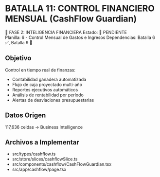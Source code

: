 # BATALLA 11: CONTROL FINANCIERO MENSUAL (CashFlow Guardian)

🎯 FASE 2: INTELIGENCIA FINANCIERA
Estado: 🔄 PENDIENTE  
Planilla: 6 - Control Mensual de Gastos e Ingresos
Dependencias: Batalla 6 ✅, Batalla 9 🔄

## Objetivo
Control en tiempo real de finanzas:
- Contabilidad ganadera automatizada
- Flujo de caja proyectado multi-año
- Reportes ejecutivos automáticos
- Análisis de rentabilidad por período
- Alertas de desviaciones presupuestarias

## Datos Origen
117,636 celdas → Business Intelligence

## Archivos a Implementar
- src/types/cashflow.ts
- src/store/slices/cashflowSlice.ts
- src/components/cashflow/CashFlowGuardian.tsx
- src/app/cashflow/page.tsx

